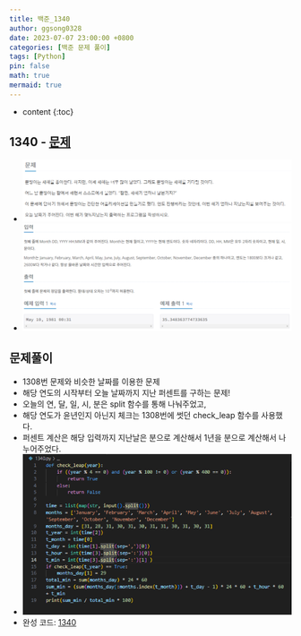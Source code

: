 ```yaml
---
title: 백준_1340
author: ggsong0328
date: 2023-07-07 23:00:00 +0800
categories: [백준 문제 풀이]
tags: [Python]
pin: false
math: true
mermaid: true
---
```


* content
{:toc}

## 1340 - [문제](https://www.acmicpc.net/problem/1340)
+ ![문제](/assets/images/1340_Q.png)
+ ![문제](/assets/images/1340_IO.png)
## 문제풀이
+ 1308번 문제와 비슷한 날짜를 이용한 문제
+ 해당 연도의 시작부터 오늘 날짜까지 지난 퍼센트를 구하는 문제!
+ 오늘의 연, 달, 일, 시, 분은 split 함수를 통해 나눠주었고,
+ 해당 연도가 윤년인지 아닌지 체크는 1308번에 썻던 check_leap 함수를 사용했다.
+ 퍼센트 계산은 해당 입력까지 지난날은 분으로 계산해서 1년을 분으로 계산해서 나누어주었다.
+ ![코드](/assets/images/1340.png)
+ 완성 코드: [1340](https://github.com/ggsong0328/solved.ac/blob/solved.ac/1340.py)